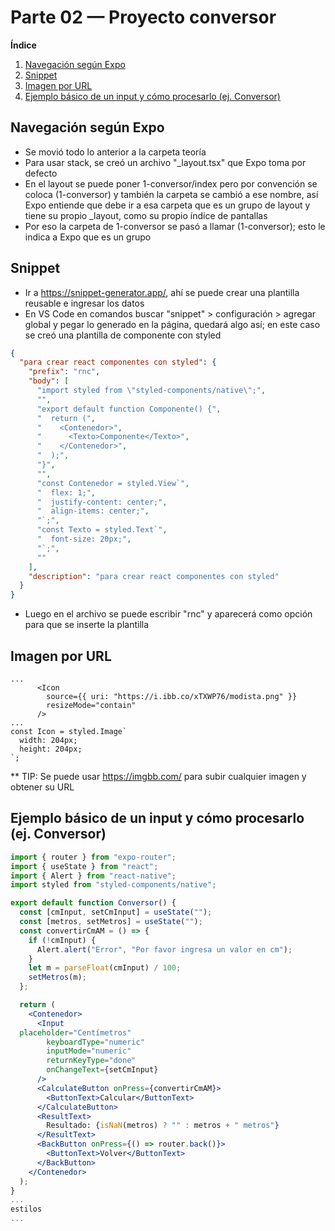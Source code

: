 # Parte 02 — Proyecto conversor

**Índice**

<!-- Índice actualizado -->

1. [Navegación según Expo](#navegación-según-expo)
2. [Snippet](#snippet)
3. [Imagen por URL](#imagen-por-url)
4. [Ejemplo básico de un input y cómo procesarlo (ej. Conversor)](#ejemplo-básico-de-un-input-y-cómo-procesarlo-ej-conversor)

## Navegación según Expo

- Se movió todo lo anterior a la carpeta teoría
- Para usar stack, se creó un archivo "\_layout.tsx" que Expo toma por defecto
- En el layout se puede poner 1-conversor/index pero por convención se coloca (1-conversor) y también la carpeta se cambió a ese nombre, así Expo entiende que debe ir a esa carpeta que es un grupo de layout y tiene su propio \_layout, como su propio índice de pantallas
- Por eso la carpeta de 1-conversor se pasó a llamar (1-conversor); esto le indica a Expo que es un grupo

## Snippet

- Ir a https://snippet-generator.app/, ahí se puede crear una plantilla reusable e ingresar los datos
- En VS Code en comandos buscar "snippet" > configuración > agregar global y pegar lo generado en la página, quedará algo así; en este caso se creó una plantilla de componente con styled

```json
{
  "para crear react componentes con styled": {
    "prefix": "rnc",
    "body": [
      "import styled from \"styled-components/native\";",
      "",
      "export default function Componente() {",
      "  return (",
      "    <Contenedor>",
      "      <Texto>Componente</Texto>",
      "    </Contenedor>",
      "  );",
      "}",
      "",
      "const Contenedor = styled.View`",
      "  flex: 1;",
      "  justify-content: center;",
      "  align-items: center;",
      "`;",
      "const Texto = styled.Text`",
      "  font-size: 20px;",
      "`;",
      ""
    ],
    "description": "para crear react componentes con styled"
  }
}
```

- Luego en el archivo se puede escribir "rnc" y aparecerá como opción para que se inserte la plantilla

## Imagen por URL

```tsx
...
      <Icon
        source={{ uri: "https://i.ibb.co/xTXWP76/modista.png" }}
        resizeMode="contain"
      />
...
const Icon = styled.Image`
  width: 204px;
  height: 204px;
`;

```

\*\* TIP: Se puede usar https://imgbb.com/ para subir cualquier imagen y obtener su URL

## Ejemplo básico de un input y cómo procesarlo (ej. Conversor)

```jsx
import { router } from "expo-router";
import { useState } from "react";
import { Alert } from "react-native";
import styled from "styled-components/native";

export default function Conversor() {
  const [cmInput, setCmInput] = useState("");
  const [metros, setMetros] = useState("");
  const convertirCmAM = () => {
    if (!cmInput) {
      Alert.alert("Error", "Por favor ingresa un valor en cm");
    }
    let m = parseFloat(cmInput) / 100;
    setMetros(m);
  };

  return (
    <Contenedor>
      <Input
  placeholder="Centímetros"
        keyboardType="numeric"
        inputMode="numeric"
        returnKeyType="done"
        onChangeText={setCmInput}
      />
      <CalculateButton onPress={convertirCmAM}>
        <ButtonText>Calcular</ButtonText>
      </CalculateButton>
      <ResultText>
        Resultado: {isNaN(metros) ? "" : metros + " metros"}
      </ResultText>
      <BackButton onPress={() => router.back()}>
        <ButtonText>Volver</ButtonText>
      </BackButton>
    </Contenedor>
  );
}
...
estilos
...

```
